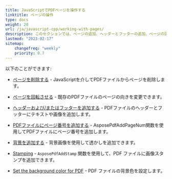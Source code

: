 ```yaml
---
title: JavaScriptでPDFページを操作する
linktitle: ページの操作
type: docs
weight: 20
url: /ja/javascript-cpp/working-with-pages/
description: このセクションでは、ページの追加、ヘッダーとフッターの追加、ページの回転について知ることができます。Aspose.PDF for JavaScript via C++がこのトピックに関するすべての詳細を説明します。
lastmod: "2023-02-17"
sitemap:
    changefreq: "weekly"
    priority: 0.7
---
```


以下のことができます:

- [ページを削除する](/pdf/ja/javascript-cpp/delete-pages/) - JavaScriptを介してPDFファイルからページを削除します。
- [ページを回転させる](/pdf/ja/javascript-cpp/rotate-pages/) - 既存のPDFファイルのページの向きを変更できます。
- [ヘッダーおよび/またはフッターを追加する](/pdf/ja/javascript-cpp/add-headers-and-footers-of-pdf-file/) - PDFファイルのヘッダーとフッターにテキストや画像を追加します。
- [PDFファイルにページ番号を追加する](/pdf/ja/javascript-cpp/add-page-number/) - AsposePdfAddPageNum関数を使用してPDFファイルにページ番号を追加します。

- [背景を追加する](/pdf/ja/javascript-cpp/add-backgrounds/) - 背景画像を使用して透かしを追加できます。
- [Stamping](/pdf/ja/javascript-cpp/stamping/) - `AsposePdfAddStamp` 関数を使用して、PDF ファイルに画像スタンプを追加できます。
- [Set the background color for PDF](/pdf/ja/javascript-cpp/set-background-color/) - PDF ファイルの背景色を設定します。